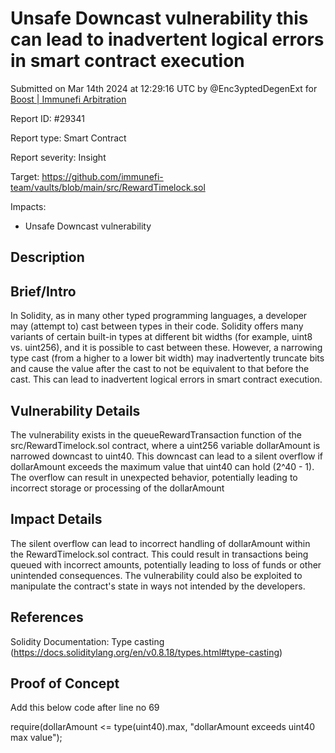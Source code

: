 
# Unsafe Downcast vulnerability this can lead to inadvertent logical errors in smart contract execution

Submitted on Mar 14th 2024 at 12:29:16 UTC by @Enc3yptedDegenExt for [Boost | Immunefi Arbitration](https://immunefi.com/bounty/immunefiarbitration-boost/)

Report ID: #29341

Report type: Smart Contract

Report severity: Insight

Target: https://github.com/immunefi-team/vaults/blob/main/src/RewardTimelock.sol

Impacts:
- Unsafe Downcast vulnerability

## Description
## Brief/Intro
In Solidity, as in many other typed programming languages, a developer may (attempt to) cast between types in their code. Solidity offers many variants of certain built-in types at different bit widths (for example, uint8 vs. uint256), and it is possible to cast between these. However, a narrowing type cast (from a higher to a lower bit width) may inadvertently truncate bits and cause the value after the cast to not be equivalent to that before the cast. This can lead to inadvertent logical errors in smart contract execution.

## Vulnerability Details
The vulnerability exists in the queueRewardTransaction function of the src/RewardTimelock.sol contract, where a uint256 variable dollarAmount is narrowed downcast to uint40. This downcast can lead to a silent overflow if dollarAmount exceeds the maximum value that uint40 can hold (2^40 - 1). The overflow can result in unexpected behavior, potentially leading to incorrect storage or processing of the dollarAmount

## Impact Details
The silent overflow can lead to incorrect handling of dollarAmount within the 
RewardTimelock.sol contract. This could result in transactions being queued with incorrect amounts, potentially leading to loss of funds or other unintended consequences. The vulnerability could also be exploited to manipulate the contract's state in ways not intended by the developers.

## References
Solidity Documentation: Type casting (https://docs.soliditylang.org/en/v0.8.18/types.html#type-casting)



## Proof of Concept
Add this below code after line no 69

require(dollarAmount <= type(uint40).max, "dollarAmount exceeds uint40 max value");